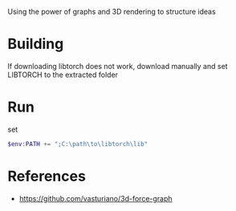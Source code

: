 
Using the power of graphs and 3D rendering to structure ideas

# Building

If downloading libtorch does not work, download manually and set LIBTORCH to the extracted folder

# Run

set

```powershell
$env:PATH += ";C:\path\to\libtorch\lib"
```

# References

- https://github.com/vasturiano/3d-force-graph
